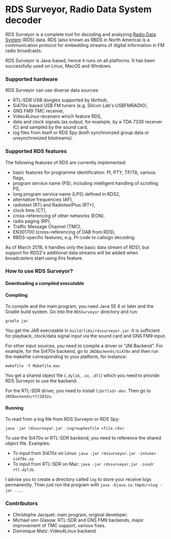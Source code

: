 RDS Surveyor, Radio Data System decoder
=======================================

RDS Surveyor is a complete tool for decoding and analyzing [Radio Data System](http://en.wikipedia.org/wiki/Radio_Data_System) (RDS) data. RDS (also known as RBDS in North America) is a communication protocol for embedding streams of digital information in FM radio broadcasts.

RDS Surveyor is Java-based, hence it runs on all platforms. It has been successfully used on Linux, MacOS and Windows.

### Supported hardware

RDS Surveyor can use diverse data sources:

* RTL-SDR USB dongles supported by librtlsdr,
* Si470x-based USB FM tuners (e.g. Silicon Lab's USBFMRADIO),
* GNS FM9 TMC receiver,
* Video4Linux receivers which feature RDS,
* data and clock signals (as output, for example, by a TDA 7330 receiver IC) and sampled by the sound card,
* log files from itself or RDS Spy (both synchronized group data or unsynchronized bitstreams).

### Supported RDS features

The following features of RDS are currently implemented:

* basic features for programme identification: PI, PTY, TP/TA, various flags,
* program service name (PS), including intelligent handling of scrolling PS,
* long program service name (LPS) defined in RDS2,
* alternative frequencies (AF),
* radiotext (RT) and RadiotextPlus (RT+),
* clock time (CT),
* cross-referencing of other networks (EON),
* radio paging (RP),
* Traffic Message Channel (TMC),
* EN301700 (cross-referencing of DAB from RDS),
* RBDS-specific features, e.g. PI-code to callsign decoding.

As of March 2018, it handles only the basic data stream of RDS1, but support for RDS2's additional data streams will be added when broadcasters start using this feature.

### How to use RDS Surveyor?

#### Downloading a compiled executable

#### Compiling

To compile and the main program, you need Java SE 6 or later and the Gradle build system. Go into the `RDSSurveyor` directory and run:

```
gradle jar
```

You get the JAR executable in `build/libs/rdssurveyor.jar`. It is sufficient for playback, clock/data signal input via the sound card and GNS FM9 input.

For other input sources, you need to compile a driver or "JNI Backend". For example, for the Si470x backend, go to `JNIBackends/Si470x` and then run the makefile corresponding to your platform, for instance:

```
makefile -f Makefile.mac
```

You get a shared object file (`.dylib`, `.so`, `.dll`) which you need to provide RDS Surveyor to use the backend.

For the RTL-SDR driver, you need to install `librtlsdr-dev`. Then go to `JNIBackends/rtl2832u`.

#### Running

To read from a log file from RDS Surveyor or RDS Spy:

```
java -jar rdssurveyor.jar -ingrouphexfile <file.rds>
```

To use the Si470x or RTL-SDR backend, you need to reference the shared object file. Examples:

* To input from Si470x on Linux: `java -jar rdssurveyor.jar -intuner si470x.so`.
* To input from RTL-SDR on Mac: `java -jar rdssurveyor.jar -insdr rtl.dylib`.

I advise you to create a directory called `log` to store your receive logs permanently. Then just run the program with `java -Djava.io.tmpdir=log -jar ...`.

### Contributors

* Christophe Jacquet: main program, original developer.
* Michael von Glasow: RTL-SDR and GNS FM9 backends, major improvement of TMC support, various fixes.
* Dominique Matz: Video4Linux backend.